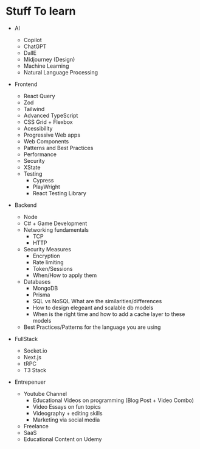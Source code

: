 # Stuff To learn

- AI 
  - Copilot
  - ChatGPT 
  - DallE
  - Midjourney (Design)
  - Machine Learning
  - Natural Language Processing
 
- Frontend
  - React Query
  - Zod
  - Tailwind
  - Advanced TypeScript
  - CSS Grid + Flexbox
  - Acessibility 
  - Progressive Web apps
  - Web Components
  - Patterns and Best Practices
  - Performance
  - Security
  - XState
  - Testing
    - Cypress
    - PlayWright
    - React Testing Library

- Backend
  - Node
  - C# + Game Development
  - Networking fundamentals
    - TCP
    - HTTP
  - Security Measures
    - Encryption
    - Rate limiting
    - Token/Sessions
    - When/How to apply them
  - Databases
    - MongoDB
    - Prisma
    - SQL vs NoSQL What are the similarities/differences
    - How to design elegeant and scalable db models
    - When is the right time and how to add a cache layer to these models
  - Best Practices/Patterns for the language you are using

- FullStack
  - Socket.io
  - Next.js
  - tRPC
  - T3 Stack
 
- Entrepenuer
  - Youtube Channel
    - Educational Videos on programming (Blog Post + Video Combo)
    - Video Essays on fun topics
    - Videography + editing skills
    - Marketing via social media
  - Freelance
  - SaaS
  - Educational Content on Udemy

